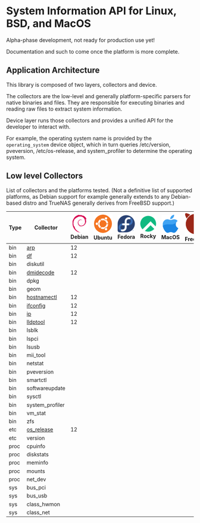 # System Information API for Linux, BSD, and MacOS

Alpha-phase development, not ready for production use yet!

Documentation and such to come once the platform is more complete.

## Application Architecture

This library is composed of two layers, collectors and device.

The collectors are the low-level and generally platform-specific parsers for native binaries and files.
They are responsible for executing binaries and reading raw files to extract system information.

Device layer runs those collectors and provides a unified API for the developer to interact with.

For example, the operating system name is provided by the `operating_system` device object, 
which in turn queries /etc/version, pveversion, /etc/os-release, and system_profiler to determine the operating system.


## Low level Collectors

List of collectors and the platforms tested.
(Not a definitive list of supported platforms, as Debian support for example generally extends to any Debian-based distro
and TrueNAS generally derives from FreeBSD support.)

| Type  | Collector                                                                    | ![Debian](docs/images/icons/debian.svg) Debian | ![Ubuntu](docs/images/icons/ubuntu.svg) Ubuntu | ![Fedora](docs/images/icons/fedora.svg) Fedora | ![Rocky Linux](docs/images/icons/rocky.svg) Rocky | ![MacOS](docs/images/icons/macos.svg) MacOS   | ![FreeBSD](docs/images/icons/freebsd.svg) FreeBSD | 
|-------|------------------------------------------------------------------------------|------------------------------------------------|------------------------------------------------|------------------------------------------------|---------------------------------------------------|-----------------------------------------------|---------------------------------------------------|
| bin   | [arp](docs/sys_info_api.collectors.bin.arp.md#class-arp)                     | 12                                             |                                                |                                                |                                                   |                                               |                                                   |
| bin   | [df](docs/sys_info_api.collectors.bin.df.md#class-df)                        | 12                                             |                                                |                                                |                                                   |                                               |                                                   |
| bin   | diskutil                                                                     |                                                |                                                |                                                |                                                   |                                               |                                                   |
| bin   | [dmidecode](docs/sys_info_api.collectors.bin.dmidecode.md)                   | 12                                             |                                                |                                                |                                                   |                                               |                                                   |
| bin   | dpkg                                                                         |                                                |                                                |                                                |                                                   |                                               |                                                   |
| bin   | geom                                                                         |                                                |                                                |                                                |                                                   |                                               |                                                   |
| bin   | [hostnamectl](docs/sys_info_api.collectors.bin.hostnamectl.md)               | 12                                             |                                                |                                                |                                                   |                                               |                                                   |
| bin   | [ifconfig](docs/sys_info_api.collectors.bin.ifconfig.md)                     | 12                                             |                                                |                                                |                                                   |                                               |                                                   |
| bin   | [ip](docs/sys_info_api.collectors.bin.ip.md)                                 | 12                                             |                                                |                                                |                                                   |                                               |                                                   |
| bin   | [lldptool](docs/sys_info_api.collectors.bin.lldptool.md)                     | 12                                             |                                                |                                                |                                                   |                                               |                                                   |
| bin   | lsblk                                                                        |                                                |                                                |                                                |                                                   |                                               |                                                   |
| bin   | lspci                                                                        |                                                |                                                |                                                |                                                   |                                               |                                                   |
| bin   | lsusb                                                                        |                                                |                                                |                                                |                                                   |                                               |                                                   |
| bin   | mii_tool                                                                     |                                                |                                                |                                                |                                                   |                                               |                                                   |
| bin   | netstat                                                                      |                                                |                                                |                                                |                                                   |                                               |                                                   |
| bin   | pveversion                                                                   |                                                |                                                |                                                |                                                   |                                               |                                                   |
| bin   | smartctl                                                                     |                                                |                                                |                                                |                                                   |                                               |                                                   |
| bin   | softwareupdate                                                               |                                                |                                                |                                                |                                                   |                                               |                                                   |
| bin   | sysctl                                                                       |                                                |                                                |                                                |                                                   |                                               |                                                   |
| bin   | system_profiler                                                              |                                                |                                                |                                                |                                                   |                                               |                                                   |
| bin   | vm_stat                                                                      |                                                |                                                |                                                |                                                   |                                               |                                                   |
| bin   | zfs                                                                          |                                                |                                                |                                                |                                                   |                                               |                                                   |
| etc   | [os_release](docs/sys_info_api.collectors.etc.os_release.md#class-osrelease) | 12                                             |                                                |                                                |                                                   |                                               |                                                   |
| etc   | version                                                                      |                                                |                                                |                                                |                                                   |                                               |                                                   |
| proc  | cpuinfo                                                                      |                                                |                                                |                                                |                                                   |                                               |                                                   |
| proc  | diskstats                                                                    |                                                |                                                |                                                |                                                   |                                               |                                                   |
| proc  | meminfo                                                                      |                                                |                                                |                                                |                                                   |                                               |                                                   |
| proc  | mounts                                                                       |                                                |                                                |                                                |                                                   |                                               |                                                   |
| proc  | net_dev                                                                      |                                                |                                                |                                                |                                                   |                                               |                                                   |
| sys   | bus_pci                                                                      |                                                |                                                |                                                |                                                   |                                               |                                                   |
| sys   | bus_usb                                                                      |                                                |                                                |                                                |                                                   |                                               |                                                   |
| sys   | class_hwmon                                                                  |                                                |                                                |                                                |                                                   |                                               |                                                   |
| sys   | class_net                                                                    |                                                |                                                |                                                |                                                   |                                               |                                                   |